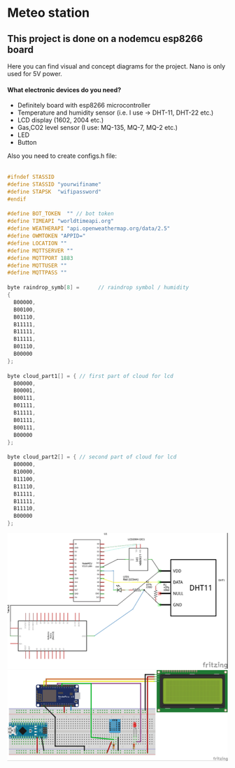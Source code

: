 # Meteo station
## This project is done on a nodemcu esp8266 board

Here you can find visual and concept diagrams for the project. Nano is only used for 5V power.

#### What electronic devices do you need?

* Definitely board with esp8266 microcontroller
* Temperature and humidity sensor (i.e. I use -> DHT-11, DHT-22 etc.)
* LCD display (1602, 2004 etc.)
* Gas,CO2 level sensor (I use: MQ-135, MQ-7, MQ-2 etc.)
* LED
* Button

Also you need to create configs.h file:
```C++

#ifndef STASSID
#define STASSID "yourwifiname"
#define STAPSK  "wifipassword"
#endif

#define BOT_TOKEN  "" // bot token 
#define TIMEAPI "worldtimeapi.org"
#define WEATHERAPI "api.openweathermap.org/data/2.5"	
#define OWMTOKEN "APPID="	
#define LOCATION ""	
#define MQTTSERVER ""
#define MQTTPORT 1883
#define MQTTUSER ""
#define MQTTPASS ""

byte raindrop_symb[8] =      // raindrop symbol / humidity
{
  B00000,
  B00100,
  B01110,
  B11111,
  B11111,
  B11111,
  B01110,
  B00000
};

byte cloud_part1[] = { // first part of cloud for lcd
  B00000,
  B00001,
  B00111,
  B01111,
  B11111,
  B01111,
  B00111,
  B00000
};

byte cloud_part2[] = { // second part of cloud for lcd
  B00000,
  B10000,
  B11100,
  B11110,
  B11111,
  B11111,
  B11110,
  B00000
};
```

![Concept scheme](/schemes/Meteostation_схема.jpg "Concept scheme")
![Visual scheme](/schemes/Meteostation_bb.jpg "Visual scheme")
